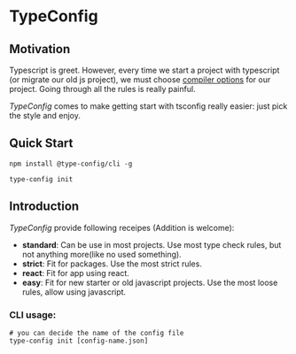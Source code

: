 # TypeConfig

## Motivation

Typescript is greet. However, every time we start a project with typescript (or migrate our old js project), we must choose [compiler options](https://www.typescriptlang.org/docs/handbook/compiler-options.html) for our project. Going through all the rules is really painful.

*TypeConfig* comes to make getting start with tsconfig really easier: just pick the style and enjoy.

## Quick Start

```
npm install @type-config/cli -g

type-config init
```

## Introduction

*TypeConfig* provide following receipes (Addition is welcome):

* **standard**: Can be use in most projects. Use most type check rules, but not anything more(like no used something).
* **strict**: Fit for packages. Use the most strict rules.
* **react**: Fit for app using react.
* **easy**: Fit for new starter or old javascript projects. Use the most loose rules, allow using javascript.

### CLI usage:
```
# you can decide the name of the config file
type-config init [config-name.json]
```
